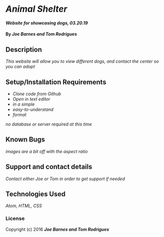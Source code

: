 # _Animal Shelter_

#### _Website for showcasing dogs, 03.20.19_

#### By _**Joe Barnes and Tom Rodrigues**_

## Description

_This website will allow you to view different dogs, and contact the center so you can adopt_

## Setup/Installation Requirements

* _Clone code from Github_
* _Open in text editor_
* _in a simple_
* _easy-to-understand_
* _format_

_no database or server required at this time_

## Known Bugs

_images are a bit off with the aspect ratio_

## Support and contact details

_Contact either Joe or Tom in order to get support if needed_

## Technologies Used

_Atom, HTML, CSS_

### License



Copyright (c) 2016 **_Joe Barnes and Tom Rodrigues_**

